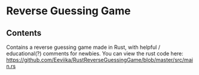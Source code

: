 # Reverse Guessing Game

## Contents

Contains a reverse guessing game made in Rust, with helpful / educational(?) comments for newbies.
You can view the rust code here: https://github.com/Eeviika/RustReverseGuessingGame/blob/master/src/main.rs
